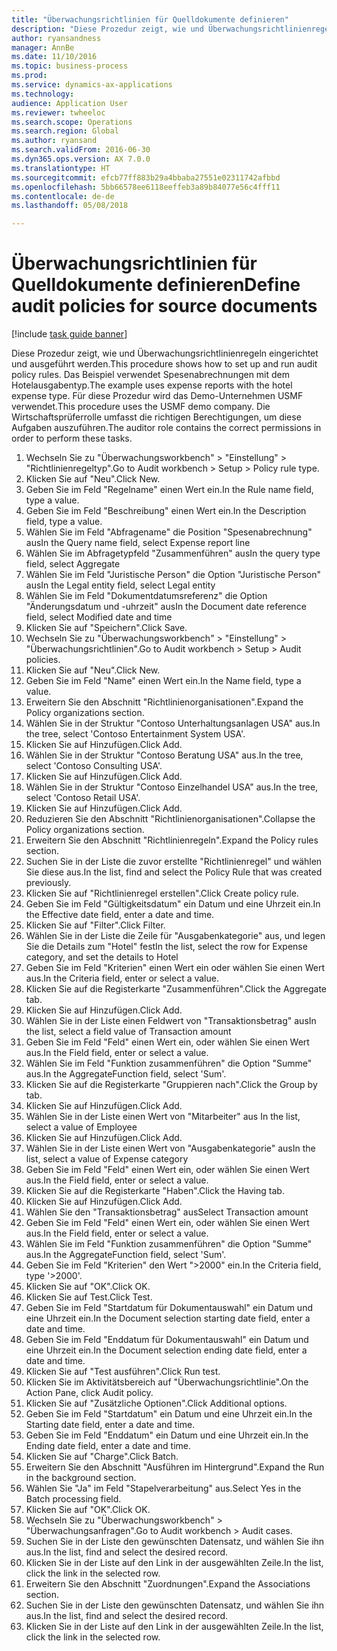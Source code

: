 ```yaml
--- 
title: "Überwachungsrichtlinien für Quelldokumente definieren"
description: "Diese Prozedur zeigt, wie und Überwachungsrichtlinienregeln eingerichtet und ausgeführt werden."
author: ryansandness
manager: AnnBe
ms.date: 11/10/2016
ms.topic: business-process
ms.prod: 
ms.service: dynamics-ax-applications
ms.technology: 
audience: Application User
ms.reviewer: twheeloc
ms.search.scope: Operations
ms.search.region: Global
ms.author: ryansand
ms.search.validFrom: 2016-06-30
ms.dyn365.ops.version: AX 7.0.0
ms.translationtype: HT
ms.sourcegitcommit: efcb77ff883b29a4bbaba27551e02311742afbbd
ms.openlocfilehash: 5bb66578ee6118eeffeb3a89b84077e56c4fff11
ms.contentlocale: de-de
ms.lasthandoff: 05/08/2018

---
```

# <a name="define-audit-policies-for-source-documents"></a><span data-ttu-id="63776-103">Überwachungsrichtlinien für Quelldokumente definieren</span><span class="sxs-lookup"><span data-stu-id="63776-103">Define audit policies for source documents</span></span>

[!include [task guide banner](../../includes/task-guide-banner.md)]

<span data-ttu-id="63776-104">Diese Prozedur zeigt, wie und Überwachungsrichtlinienregeln eingerichtet und ausgeführt werden.</span><span class="sxs-lookup"><span data-stu-id="63776-104">This procedure shows how to set up and run audit policy rules.</span></span> <span data-ttu-id="63776-105">Das Beispiel verwendet Spesenabrechnungen mit dem Hotelausgabentyp.</span><span class="sxs-lookup"><span data-stu-id="63776-105">The example uses expense reports with the hotel expense type.</span></span> <span data-ttu-id="63776-106">Für diese Prozedur wird das Demo-Unternehmen USMF verwendet.</span><span class="sxs-lookup"><span data-stu-id="63776-106">This procedure uses the USMF demo company.</span></span> <span data-ttu-id="63776-107">Die Wirtschaftsprüferrolle umfasst die richtigen Berechtigungen, um diese Aufgaben auszuführen.</span><span class="sxs-lookup"><span data-stu-id="63776-107">The auditor role contains the correct permissions in order to perform these tasks.</span></span>

1. <span data-ttu-id="63776-108">Wechseln Sie zu "Überwachungsworkbench" > "Einstellung" > "Richtlinienregeltyp".</span><span class="sxs-lookup"><span data-stu-id="63776-108">Go to Audit workbench > Setup > Policy rule type.</span></span>
2. <span data-ttu-id="63776-109">Klicken Sie auf "Neu".</span><span class="sxs-lookup"><span data-stu-id="63776-109">Click New.</span></span>
3. <span data-ttu-id="63776-110">Geben Sie im Feld "Regelname" einen Wert ein.</span><span class="sxs-lookup"><span data-stu-id="63776-110">In the Rule name field, type a value.</span></span>
4. <span data-ttu-id="63776-111">Geben Sie im Feld "Beschreibung" einen Wert ein.</span><span class="sxs-lookup"><span data-stu-id="63776-111">In the Description field, type a value.</span></span>
5. <span data-ttu-id="63776-112">Wählen Sie im Feld "Abfragename" die Position "Spesenabrechnung" aus</span><span class="sxs-lookup"><span data-stu-id="63776-112">In the Query name field, select Expense report line</span></span>
6. <span data-ttu-id="63776-113">Wählen Sie im Abfragetypfeld "Zusammenführen" aus</span><span class="sxs-lookup"><span data-stu-id="63776-113">In the query type field, select Aggregate</span></span>
7. <span data-ttu-id="63776-114">Wählen Sie im Feld "Juristische Person" die Option "Juristische Person" aus</span><span class="sxs-lookup"><span data-stu-id="63776-114">In the Legal entity field, select Legal entity</span></span>
8. <span data-ttu-id="63776-115">Wählen Sie im Feld "Dokumentdatumsreferenz" die Option "Änderungsdatum und -uhrzeit" aus</span><span class="sxs-lookup"><span data-stu-id="63776-115">In the Document date reference field, select Modified date and time</span></span>
9. <span data-ttu-id="63776-116">Klicken Sie auf "Speichern".</span><span class="sxs-lookup"><span data-stu-id="63776-116">Click Save.</span></span>
10. <span data-ttu-id="63776-117">Wechseln Sie zu "Überwachungsworkbench" > "Einstellung" > "Überwachungsrichtlinien".</span><span class="sxs-lookup"><span data-stu-id="63776-117">Go to Audit workbench > Setup > Audit policies.</span></span>
11. <span data-ttu-id="63776-118">Klicken Sie auf "Neu".</span><span class="sxs-lookup"><span data-stu-id="63776-118">Click New.</span></span>
12. <span data-ttu-id="63776-119">Geben Sie im Feld "Name" einen Wert ein.</span><span class="sxs-lookup"><span data-stu-id="63776-119">In the Name field, type a value.</span></span>
13. <span data-ttu-id="63776-120">Erweitern Sie den Abschnitt "Richtlinienorganisationen".</span><span class="sxs-lookup"><span data-stu-id="63776-120">Expand the Policy organizations section.</span></span>
14. <span data-ttu-id="63776-121">Wählen Sie in der Struktur "Contoso Unterhaltungsanlagen USA" aus.</span><span class="sxs-lookup"><span data-stu-id="63776-121">In the tree, select 'Contoso Entertainment System USA'.</span></span>
15. <span data-ttu-id="63776-122">Klicken Sie auf Hinzufügen.</span><span class="sxs-lookup"><span data-stu-id="63776-122">Click Add.</span></span>
16. <span data-ttu-id="63776-123">Wählen Sie in der Struktur "Contoso Beratung USA" aus.</span><span class="sxs-lookup"><span data-stu-id="63776-123">In the tree, select 'Contoso Consulting USA'.</span></span>
17. <span data-ttu-id="63776-124">Klicken Sie auf Hinzufügen.</span><span class="sxs-lookup"><span data-stu-id="63776-124">Click Add.</span></span>
18. <span data-ttu-id="63776-125">Wählen Sie in der Struktur "Contoso Einzelhandel USA" aus.</span><span class="sxs-lookup"><span data-stu-id="63776-125">In the tree, select 'Contoso Retail USA'.</span></span>
19. <span data-ttu-id="63776-126">Klicken Sie auf Hinzufügen.</span><span class="sxs-lookup"><span data-stu-id="63776-126">Click Add.</span></span>
20. <span data-ttu-id="63776-127">Reduzieren Sie den Abschnitt "Richtlinienorganisationen".</span><span class="sxs-lookup"><span data-stu-id="63776-127">Collapse the Policy organizations section.</span></span>
21. <span data-ttu-id="63776-128">Erweitern Sie den Abschnitt "Richtlinienregeln".</span><span class="sxs-lookup"><span data-stu-id="63776-128">Expand the Policy rules section.</span></span>
22. <span data-ttu-id="63776-129">Suchen Sie in der Liste die zuvor erstellte "Richtlinienregel" und wählen Sie diese aus.</span><span class="sxs-lookup"><span data-stu-id="63776-129">In the list, find and select the Policy Rule that was created previously.</span></span>
23. <span data-ttu-id="63776-130">Klicken Sie auf "Richtlinienregel erstellen".</span><span class="sxs-lookup"><span data-stu-id="63776-130">Click Create policy rule.</span></span>
24. <span data-ttu-id="63776-131">Geben Sie im Feld "Gültigkeitsdatum" ein Datum und eine Uhrzeit ein.</span><span class="sxs-lookup"><span data-stu-id="63776-131">In the Effective date field, enter a date and time.</span></span>
25. <span data-ttu-id="63776-132">Klicken Sie auf "Filter".</span><span class="sxs-lookup"><span data-stu-id="63776-132">Click Filter.</span></span>
26. <span data-ttu-id="63776-133">Wählen Sie in der Liste die Zeile für "Ausgabenkategorie" aus, und legen Sie die Details zum "Hotel" fest</span><span class="sxs-lookup"><span data-stu-id="63776-133">In the list, select the row for Expense category, and set the details to Hotel</span></span>
27. <span data-ttu-id="63776-134">Geben Sie im Feld "Kriterien" einen Wert ein oder wählen Sie einen Wert aus.</span><span class="sxs-lookup"><span data-stu-id="63776-134">In the Criteria field, enter or select a value.</span></span>
28. <span data-ttu-id="63776-135">Klicken Sie auf die Registerkarte "Zusammenführen".</span><span class="sxs-lookup"><span data-stu-id="63776-135">Click the Aggregate tab.</span></span>
29. <span data-ttu-id="63776-136">Klicken Sie auf Hinzufügen.</span><span class="sxs-lookup"><span data-stu-id="63776-136">Click Add.</span></span>
30. <span data-ttu-id="63776-137">Wählen Sie in der Liste einen Feldwert von "Transaktionsbetrag" aus</span><span class="sxs-lookup"><span data-stu-id="63776-137">In the list, select a field value of Transaction amount</span></span>
31. <span data-ttu-id="63776-138">Geben Sie im Feld "Feld" einen Wert ein, oder wählen Sie einen Wert aus.</span><span class="sxs-lookup"><span data-stu-id="63776-138">In the Field field, enter or select a value.</span></span>
32. <span data-ttu-id="63776-139">Wählen Sie im Feld "Funktion zusammenführen" die Option "Summe" aus.</span><span class="sxs-lookup"><span data-stu-id="63776-139">In the AggregateFunction field, select 'Sum'.</span></span>
33. <span data-ttu-id="63776-140">Klicken Sie auf die Registerkarte "Gruppieren nach".</span><span class="sxs-lookup"><span data-stu-id="63776-140">Click the Group by tab.</span></span>
34. <span data-ttu-id="63776-141">Klicken Sie auf Hinzufügen.</span><span class="sxs-lookup"><span data-stu-id="63776-141">Click Add.</span></span>
35. <span data-ttu-id="63776-142">Wählen Sie in der Liste einen Wert von "Mitarbeiter" aus </span><span class="sxs-lookup"><span data-stu-id="63776-142">In the list, select a value of Employee</span></span> 
36. <span data-ttu-id="63776-143">Klicken Sie auf Hinzufügen.</span><span class="sxs-lookup"><span data-stu-id="63776-143">Click Add.</span></span>
37. <span data-ttu-id="63776-144">Wählen Sie in der Liste einen Wert von "Ausgabenkategorie" aus</span><span class="sxs-lookup"><span data-stu-id="63776-144">In the list, select a value of Expense category</span></span>
38. <span data-ttu-id="63776-145">Geben Sie im Feld "Feld" einen Wert ein, oder wählen Sie einen Wert aus.</span><span class="sxs-lookup"><span data-stu-id="63776-145">In the Field field, enter or select a value.</span></span>
39. <span data-ttu-id="63776-146">Klicken Sie auf die Registerkarte "Haben".</span><span class="sxs-lookup"><span data-stu-id="63776-146">Click the Having tab.</span></span>
40. <span data-ttu-id="63776-147">Klicken Sie auf Hinzufügen.</span><span class="sxs-lookup"><span data-stu-id="63776-147">Click Add.</span></span>
41. <span data-ttu-id="63776-148">Wählen Sie den "Transaktionsbetrag" aus</span><span class="sxs-lookup"><span data-stu-id="63776-148">Select Transaction amount</span></span>
42. <span data-ttu-id="63776-149">Geben Sie im Feld "Feld" einen Wert ein, oder wählen Sie einen Wert aus.</span><span class="sxs-lookup"><span data-stu-id="63776-149">In the Field field, enter or select a value.</span></span>
43. <span data-ttu-id="63776-150">Wählen Sie im Feld "Funktion zusammenführen" die Option "Summe" aus.</span><span class="sxs-lookup"><span data-stu-id="63776-150">In the AggregateFunction field, select 'Sum'.</span></span>
44. <span data-ttu-id="63776-151">Geben Sie im Feld "Kriterien" den Wert ">2000" ein.</span><span class="sxs-lookup"><span data-stu-id="63776-151">In the Criteria field, type '>2000'.</span></span>
45. <span data-ttu-id="63776-152">Klicken Sie auf "OK".</span><span class="sxs-lookup"><span data-stu-id="63776-152">Click OK.</span></span>
46. <span data-ttu-id="63776-153">Klicken Sie auf Test.</span><span class="sxs-lookup"><span data-stu-id="63776-153">Click Test.</span></span>
47. <span data-ttu-id="63776-154">Geben Sie im Feld "Startdatum für Dokumentauswahl" ein Datum und eine Uhrzeit ein.</span><span class="sxs-lookup"><span data-stu-id="63776-154">In the Document selection starting date field, enter a date and time.</span></span>
48. <span data-ttu-id="63776-155">Geben Sie im Feld "Enddatum für Dokumentauswahl" ein Datum und eine Uhrzeit ein.</span><span class="sxs-lookup"><span data-stu-id="63776-155">In the Document selection ending date field, enter a date and time.</span></span>
49. <span data-ttu-id="63776-156">Klicken Sie auf "Test ausführen".</span><span class="sxs-lookup"><span data-stu-id="63776-156">Click Run test.</span></span>
50. <span data-ttu-id="63776-157">Klicken Sie im Aktivitätsbereich auf "Überwachungsrichtlinie".</span><span class="sxs-lookup"><span data-stu-id="63776-157">On the Action Pane, click Audit policy.</span></span>
51. <span data-ttu-id="63776-158">Klicken Sie auf "Zusätzliche Optionen".</span><span class="sxs-lookup"><span data-stu-id="63776-158">Click Additional options.</span></span>
52. <span data-ttu-id="63776-159">Geben Sie im Feld "Startdatum" ein Datum und eine Uhrzeit ein.</span><span class="sxs-lookup"><span data-stu-id="63776-159">In the Starting date field, enter a date and time.</span></span>
53. <span data-ttu-id="63776-160">Geben Sie im Feld "Enddatum" ein Datum und eine Uhrzeit ein.</span><span class="sxs-lookup"><span data-stu-id="63776-160">In the Ending date field, enter a date and time.</span></span>
54. <span data-ttu-id="63776-161">Klicken Sie auf "Charge".</span><span class="sxs-lookup"><span data-stu-id="63776-161">Click Batch.</span></span>
55. <span data-ttu-id="63776-162">Erweitern Sie den Abschnitt "Ausführen im Hintergrund".</span><span class="sxs-lookup"><span data-stu-id="63776-162">Expand the Run in the background section.</span></span>
56. <span data-ttu-id="63776-163">Wählen Sie "Ja" im Feld "Stapelverarbeitung" aus.</span><span class="sxs-lookup"><span data-stu-id="63776-163">Select Yes in the Batch processing field.</span></span>
57. <span data-ttu-id="63776-164">Klicken Sie auf "OK".</span><span class="sxs-lookup"><span data-stu-id="63776-164">Click OK.</span></span>
58. <span data-ttu-id="63776-165">Wechseln Sie zu "Überwachungsworkbench" > "Überwachungsanfragen".</span><span class="sxs-lookup"><span data-stu-id="63776-165">Go to Audit workbench > Audit cases.</span></span>
59. <span data-ttu-id="63776-166">Suchen Sie in der Liste den gewünschten Datensatz, und wählen Sie ihn aus.</span><span class="sxs-lookup"><span data-stu-id="63776-166">In the list, find and select the desired record.</span></span>
60. <span data-ttu-id="63776-167">Klicken Sie in der Liste auf den Link in der ausgewählten Zeile.</span><span class="sxs-lookup"><span data-stu-id="63776-167">In the list, click the link in the selected row.</span></span>
61. <span data-ttu-id="63776-168">Erweitern Sie den Abschnitt "Zuordnungen".</span><span class="sxs-lookup"><span data-stu-id="63776-168">Expand the Associations section.</span></span>
62. <span data-ttu-id="63776-169">Suchen Sie in der Liste den gewünschten Datensatz, und wählen Sie ihn aus.</span><span class="sxs-lookup"><span data-stu-id="63776-169">In the list, find and select the desired record.</span></span>
63. <span data-ttu-id="63776-170">Klicken Sie in der Liste auf den Link in der ausgewählten Zeile.</span><span class="sxs-lookup"><span data-stu-id="63776-170">In the list, click the link in the selected row.</span></span>


